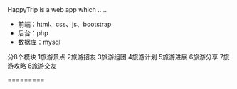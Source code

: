 <head>HappyTrip</head> is a web app which .....
<ul>
<li>前端：html、css、js、bootstrap</li>
<li>后台：php</li>
<li>数据库：mysql</li>
</ul>
分8个模块
1旅游景点
2旅游招友
3旅游组团
4旅游计划
5旅游进展
6旅游分享
7旅游攻略
8旅游交友

=========
